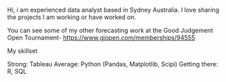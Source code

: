 Hi, i am experienced data analyst based in Sydney Australia. I love sharing the projects I am working or have worked on.


You can see some of my other forecasting work at the Good Judgement Open Tournament- https://www.gjopen.com/memberships/94555


My skillset

Strong: Tableau 
Average: Python (Pandas, Matplotlib, Scipi)
Getting there: R, SQL
